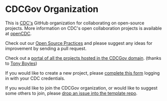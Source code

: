 # CDCGov Organization

This is [CDC's](https://www.cdc.gov) GitHub organization for collaborating on open-source projects. More information on CDC's open collaboration projects is available at [openCDC](https://open.cdc.gov).

Check out our [Open Source Practices](https://github.com/CDCgov/template/blob/master/open_practices.md) and please suggest any ideas for improvement by sending a pull request.

Check out a [portal of all the projects hosted in the CDCGov domain](https://cdcgov.github.io/). (thanks to [Tony Boyles](https://github.com/aaboyles))

If you would like to create a new project, please [complete this form](https://bit.ly/join_cdcgov) logging in with your CDC credentials.

If you would like to join the CDCGov organization, or would like to suggest some others to join, please [drop an issue into the template repo](https://github.com/CDCgov/template/issues/new?assignees=&labels=&template=maintenance.md&title=).

